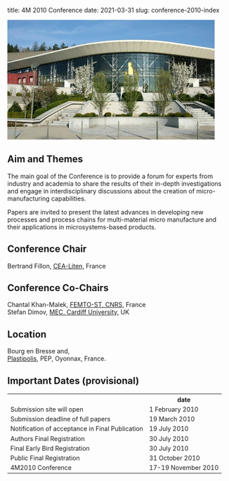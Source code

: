 title: 4M 2010 Conference
date: 2021-03-31
slug: conference-2010-index

![PEP,Plastipolis, Oyonnax, France](/images/pep-for-web.jpg )

##  Aim and Themes


The main goal of the Conference is to provide a forum for experts from industry
and academia to share the results of their in-depth investigations and engage in
interdisciplinary discussions about the creation of micro-manufacturing capabilities.

Papers are invited to present the latest advances in developing new processes
and process chains for multi-material micro manufacture and their applications
in microsystems-based products.
<!--break-->
##  Conference Chair

Bertrand Fillon, [CEA-Liten,](http://www-liten.cea.fr/index_uk.htm) France
##  Conference Co-Chairs

Chantal Khan-Malek, [FEMTO-ST, CNRS,](http://www.femto-st.fr/) France  
Stefan Dimov, [MEC, Cardiff University,](http://www.mec.cf.ac.uk/) UK

##  Location

Bourg en Bresse and,  
[Plastipolis](http://www.plastipolis.fr/), PEP, Oyonnax, France.
##  Important Dates (provisional)

<table class="info" style="width:100%;">
<tr><th>&nbsp;</th><th>date</th></tr>
<tr><td>Submission site will open</td><td>1 February 2010 </td></tr>
<tr><td>Submission deadline of full papers</td><td>19 March 2010</td></tr> 
<tr class="current"><td>Notification of acceptance in Final Publication</td><td>19 July 2010</td></tr> 
<tr><td>Authors Final Registration</td><td>30 July 2010</td></tr>
<tr><td>Final Early Bird Registration</td><td>30 July 2010</td></tr>
<tr><td>Public Final Registration</td><td>31 October 2010</td></tr>
<tr class="main-event"><td>4M2010 Conference</td><td>17-19 November 2010</td></tr> 
</table>